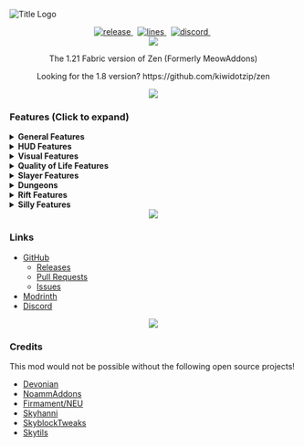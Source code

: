 ![Title Logo](https://i.imgur.com/89LZy2p.png)
<div align="center">
    <a href="https://github.com/kiwidotzip/zen/releases/latest" target="_blank">
        <img src="https://img.shields.io/github/v/release/kiwidotzip/zen?include_prereleases&label=Latest&logo=Github&logoColor=FFFFFF&labelColor=262626&color=0074D4&style=for-the-badge" alt="release">
    </a>&nbsp;
    <a href="https://github.com/kiwidotzip/zen/graphs/code-frequency" target="_blank">
        <img src="https://img.shields.io/github/license/kiwidotzip/zen?label=License&logo=Github&logoColor=FFFFFF&labelColor=262626&color=0074D4&style=for-the-badge" alt="lines">
    </a>&nbsp;
    <a href="https://discord.gg/KPmHQUC97G" target="_blank">
        <img src="https://img.shields.io/discord/1353646371407659018?label=Discord&logo=Discord&logoColor=FFFFFF&labelColor=262626&color=0074D4&style=for-the-badge" alt="discord">
    </a>&nbsp;
</div>
<div align="center"><img src='https://i.imgur.com/0KOjr5l.png'/></div>


<p align="center">The 1.21 Fabric version of Zen (Formerly MeowAddons)</p>
<p align="center">Looking for the 1.8 version? https://github.com/kiwidotzip/zen</p>

<div align="center"><img src='https://i.imgur.com/0KOjr5l.png'/></div>

### Features (Click to expand)

<details>
  <summary><strong>General Features</strong></summary>
  
- Chat cleaner
- Calculator
- Damage Tracker
- Entity Highlight
- Guild message formatter
- Friend Join Messages
- Party message formatter
- Contributor Color
- Key Shortcuts
- Ragnarock alert
- World age message
- Price Data
- Reaper Timer
- Show Missing Enchants
- Trash Highlighter
- Protect Item
- Same server alert
- Remove chat history limit
</details>

<details>
  <summary><strong>HUD Features</strong></summary>
  
- Armor HUD
- Arrow poison tracker
- Vanilla HP HUD
- Party Display
- Inventory Search
- Stats Display
- Fatal Tempo Overlay
- Item Pickup Log
</details>

<details>
  <summary><strong>Visual Features</strong></summary>
  
- Block overlay
- Custom entity damage tint
- Custom model size
- Custom model spin
- Custom model tilt
- Effective Area Overlay
- Fire freeze Overlay
- Item Animations
- Bestiary Mob Highlight
- Zealot Spawn Locations
</details>

<details>
  <summary><strong>Quality of Life Features</strong></summary>
  
- Hide fire overlay
- Hide falling blocks
- Hide status effects
- Hide thunder
- Hide enderman tp
- Hide non-starred mob nametags
- Hide death animation
- Hide damage in dungeons
- No hurt cam bob
- Remove selfie camera
</details>

<details>
  <summary><strong>Slayer Features</strong></summary>
  
- Slayer timer
- Slayer highlight
- Slayer stats
- Slayer HUD
- Slayer Display
- Enderman laser timer
- Hide Enderman Laser
- Miniboss spawn alert
- Vengeance proc timer
- Vengeance damage tracker
- Carry counter [a LOT of stuff]
</details>

<details>
  <summary><strong>Dungeons</strong></summary>
  
- Architect draft stuff
- Blood timer
- Crypt reminder
- Custom party finder messages
- Fire freeze timer
- Livid highlight, Line to correct Livid, Hide incorrect Livid
- Livid ice spray timer
- Key alert
- Key highlight
- Starred mobs highlight
- Scarf spawn timer and scarf minion spawn timers
- Server lag timer
- Terminal tracker
- Mask Timers
- Leap Announce
- Dungeon Breaker
</details>

<details>
  <summary><strong>Rift Features</strong></summary>
  
- Coherent Rod Overlay
- Larva Silk Lines
- Berberis Helper
</details>

<details>
  <summary><strong>Silly Features</strong></summary>
  
- Automeow (Auto Meow)
- Meow counter (Meow Count)
- Meow chat sounds (Meow Sounds)
- Meow death sounds (Meow Death Sounds)
- Cat speak (Meow Message)
- Rat
- Random Meow
</details>

<div align="center"><img src='https://i.imgur.com/0KOjr5l.png'/></div>

### Links

- [GitHub](https://github.com/kiwidotzip/zen)
  - [Releases](https://github.com/kiwidotzip/zen/releases)
  - [Pull Requests](https://github.com/kiwidotzip/zen/pulls)
  - [Issues](https://github.com/kiwidotzip/zen/issues)
- [Modrinth](https://modrinth.com/mod/zenmod)
- [Discord](https://discordapp.com/invite/KPmHQUC97G)

<div align="center"><img src='https://i.imgur.com/0KOjr5l.png'/></div>

### Credits
This mod would not be possible without the following open source projects!

- [Devonian](https://github.com/Synnerz/Devonian)
- [NoammAddons](https://github.com/Noamm9/NoammAddons)
- [Firmament/NEU](https://github.com/nea89o/Firmament)
- [Skyhanni](https://github.com/hannibal002/SkyHanni)
- [SkyblockTweaks](https://github.com/MrFast-js/Skyblock-Tweaks/)
- [Skytils](https://github.com/Skytils/SkytilsMod)
